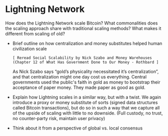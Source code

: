 # Lightning Network

How does the Lightning Network scale Bitcoin? 
What commonalities does the scaling approach share with traditional scaling methods?
What makes it different from scaling of old?

- Brief outline on how centralization and money substitutes helped human civilization scale
    ```
    [ Reread Social Scalability by Nick Szabo and Money Warehouses (Chapter 12 of What Has Government Done to Our Money - Rothbard ]
    ```
    As Nick Szabo says “gold’s physicality necessitated it’s centralization”, and that centralization might one day cost us   everything. Central governments used the public's faith in gold as money to bootstrap their acceptance of paper money. They made paper as good as gold.

- Explain how Lightning scales in a similar way, but with a twist. We again introduce a proxy or money substitute of sorts (signed data structures called Bitcoin transactions), but do so in such a way that we capture all of the upside of scaling with little to no downside. (Full custody, no trust, no counter-party risk, maintain user privacy)

- Think about it from a perspective of global vs. local consensus
